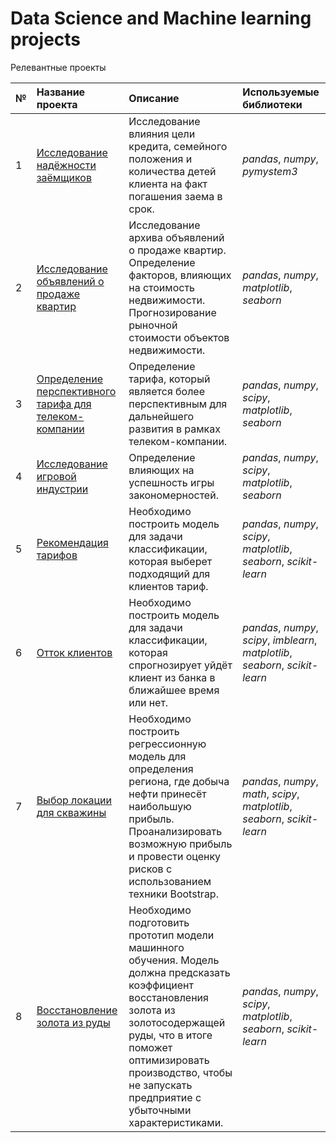# Data Science and Machine learning projects

Релевантные проекты

|№| Название проекта | Описание | Используемые библиотеки | 
|:--| :---------------------- | :---------------------- | :---------------------- |
| 1| [Исследование надёжности заёмщиков](borrowers_project) | Исследование влияния цели кредита, семейного положения и количества детей клиента на факт погашения заема в срок.| *pandas*, *numpy*, *pymystem3* |
| 2| [Исследование объявлений о продаже квартир](apartments_sales_research_project) | Исследование архива объявлений о продаже квартир. Определение факторов, влияющих на стоимость недвижимости. Прогнозирование рыночной стоимости объектов недвижимости.| *pandas*, *numpy*, *matplotlib*, *seaborn* |
| 3| [Определение перспективного тарифа для телеком-компании](telecom_company_tariff_project) | Определение тарифа, который является более перспективным для дальнейшего развития в рамках телеком-компании.| *pandas*, *numpy*, *scipy*, *matplotlib*, *seaborn* |
| 4| [Исследование игровой индустрии](game_industry_research_project) | Определение влияющих на успешность игры закономерностей.| *pandas*, *numpy*, *scipy*, *matplotlib*, *seaborn* |
| 5| [Рекомендация тарифов](tariff_recommendation_project) | Необходимо построить модель для задачи классификации, которая выберет подходящий для клиентов тариф. | *pandas*, *numpy*, *scipy*, *matplotlib*, *seaborn*, *scikit-learn* |
| 6| [Отток клиентов](сustomers_churn_project) | Необходимо построить модель для задачи классификации, которая спрогнозирует уйдёт клиент из банка в ближайшее время или нет. | *pandas*, *numpy*, *scipy*, *imblearn*, *matplotlib*, *seaborn*, *scikit-learn* |
| 7| [Выбор локации для скважины](oil_location_choosing_project) | Необходимо построить регрессионную модель для определения региона, где добыча нефти принесёт наибольшую прибыль. Проанализировать возможную прибыль и провести оценку рисков с использованием техники Bootstrap.| *pandas*, *numpy*, *math*, *scipy*, *matplotlib*, *seaborn*, *scikit-learn* |
| 8| [Восстановление золота из руды](gold_recovery_project ) | Необходимо подготовить прототип модели машинного обучения. Модель должна предсказать коэффициент восстановления золота из золотосодержащей руды, что в итоге поможет оптимизировать производство, чтобы не запускать предприятие с убыточными характеристиками.| *pandas*, *numpy*, *scipy*, *matplotlib*, *seaborn*, *scikit-learn* |
